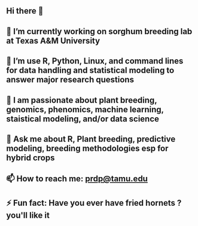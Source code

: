 ## Hi there 👋
## 🔭 I’m currently working on sorghum breeding lab at Texas A&M University
## 🌱 I’m use R, Python, Linux, and command lines for data handling and statistical modeling to answer major research questions
## 👯 I am passionate about plant breeding, genomics, phenomics, machine learning, staistical modeling, and/or data science
## 💬 Ask me about R, Plant breeding, predictive modeling, breeding methodologies esp for hybrid crops
## 📫 How to reach me: prdp@tamu.edu
## ⚡ Fun fact: Have you ever have fried hornets ? you'll like it


<!--
**sapkotapradip/sapkotapradip** is a ✨ _special_ ✨ repository because its `README.md` (this file) appears on your GitHub profile.

Here are some ideas to get you started:

- 🔭 I’m currently working on sorghum breeding lab at Texas A&M University
- 🌱 I’m currently proficient in R, Python, Linux, and command lines for data handling
- 👯 I’m looking to collaborate on plant breeding, genomics, machine learning, staistical modeling, and/or data science
- 💬 Ask me about R, Plant breeding, predictive modeling
- 📫 How to reach me: prdp@tamu.edu
- ⚡ Fun fact: Have you ever have fried hornets, you'll like it ? 
-->
